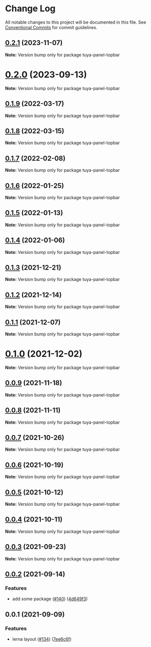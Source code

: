 # Change Log

All notable changes to this project will be documented in this file.
See [Conventional Commits](https://conventionalcommits.org) for commit guidelines.

## [0.2.1](https://github.com/tuya/tuya-panel-kit/compare/tuya-panel-topbar@0.2.0...tuya-panel-topbar@0.2.1) (2023-11-07)

**Note:** Version bump only for package tuya-panel-topbar





# [0.2.0](https://github.com/tuya/tuya-panel-kit/compare/tuya-panel-topbar@0.1.9...tuya-panel-topbar@0.2.0) (2023-09-13)

**Note:** Version bump only for package tuya-panel-topbar





## [0.1.9](https://github.com/tuya/tuya-panel-kit/compare/tuya-panel-topbar@0.1.8...tuya-panel-topbar@0.1.9) (2022-03-17)

**Note:** Version bump only for package tuya-panel-topbar





## [0.1.8](https://github.com/tuya/tuya-panel-kit/compare/tuya-panel-topbar@0.1.7...tuya-panel-topbar@0.1.8) (2022-03-15)

**Note:** Version bump only for package tuya-panel-topbar





## [0.1.7](https://github.com/tuya/tuya-panel-kit/compare/tuya-panel-topbar@0.1.6...tuya-panel-topbar@0.1.7) (2022-02-08)

**Note:** Version bump only for package tuya-panel-topbar





## [0.1.6](https://github.com/tuya/tuya-panel-kit/compare/tuya-panel-topbar@0.1.5...tuya-panel-topbar@0.1.6) (2022-01-25)

**Note:** Version bump only for package tuya-panel-topbar





## [0.1.5](https://github.com/tuya/tuya-panel-kit/compare/tuya-panel-topbar@0.1.4...tuya-panel-topbar@0.1.5) (2022-01-13)

**Note:** Version bump only for package tuya-panel-topbar





## [0.1.4](https://github.com/tuya/tuya-panel-kit/compare/tuya-panel-topbar@0.1.3...tuya-panel-topbar@0.1.4) (2022-01-06)

**Note:** Version bump only for package tuya-panel-topbar





## [0.1.3](https://github.com/tuya/tuya-panel-kit/compare/tuya-panel-topbar@0.1.2...tuya-panel-topbar@0.1.3) (2021-12-21)

**Note:** Version bump only for package tuya-panel-topbar





## [0.1.2](https://github.com/tuya/tuya-panel-kit/compare/tuya-panel-topbar@0.1.1...tuya-panel-topbar@0.1.2) (2021-12-14)

**Note:** Version bump only for package tuya-panel-topbar





## [0.1.1](https://github.com/tuya/tuya-panel-kit/compare/tuya-panel-topbar@0.0.9...tuya-panel-topbar@0.1.1) (2021-12-07)

**Note:** Version bump only for package tuya-panel-topbar





# [0.1.0](https://github.com/tuya/tuya-panel-kit/compare/tuya-panel-topbar@0.0.9...tuya-panel-topbar@0.1.0) (2021-12-02)

**Note:** Version bump only for package tuya-panel-topbar





## [0.0.9](https://github.com/tuya/tuya-panel-kit/compare/tuya-panel-topbar@0.0.8...tuya-panel-topbar@0.0.9) (2021-11-18)

**Note:** Version bump only for package tuya-panel-topbar





## [0.0.8](https://github.com/tuya/tuya-panel-kit/compare/tuya-panel-topbar@0.0.7...tuya-panel-topbar@0.0.8) (2021-11-11)

**Note:** Version bump only for package tuya-panel-topbar





## [0.0.7](https://github.com/tuya/tuya-panel-kit/compare/tuya-panel-topbar@0.0.6...tuya-panel-topbar@0.0.7) (2021-10-26)

**Note:** Version bump only for package tuya-panel-topbar





## [0.0.6](https://github.com/tuya/tuya-panel-kit/compare/tuya-panel-topbar@0.0.4...tuya-panel-topbar@0.0.6) (2021-10-19)

**Note:** Version bump only for package tuya-panel-topbar





## [0.0.5](https://github.com/tuya/tuya-panel-kit/compare/tuya-panel-topbar@0.0.4...tuya-panel-topbar@0.0.5) (2021-10-12)

**Note:** Version bump only for package tuya-panel-topbar





## [0.0.4](https://github.com/tuya/tuya-panel-kit/compare/tuya-panel-topbar@0.0.3...tuya-panel-topbar@0.0.4) (2021-10-11)

**Note:** Version bump only for package tuya-panel-topbar





## [0.0.3](https://github.com/tuya/tuya-panel-kit/compare/tuya-panel-topbar@0.0.2...tuya-panel-topbar@0.0.3) (2021-09-23)

**Note:** Version bump only for package tuya-panel-topbar





## [0.0.2](https://github.com/tuya/tuya-panel-kit/compare/tuya-panel-topbar@0.0.1...tuya-panel-topbar@0.0.2) (2021-09-14)


### Features

* add some package ([#140](https://github.com/tuya/tuya-panel-kit/issues/140)) ([4d649f3](https://github.com/tuya/tuya-panel-kit/commit/4d649f3020ac96bc9aa16c0d27f925b13244317c))





## 0.0.1 (2021-09-09)


### Features

* lerna layout ([#134](https://github.com/tuya/tuya-panel-kit/issues/134)) ([7ee6c6f](https://github.com/tuya/tuya-panel-kit/commit/7ee6c6fd4f7a3f4131da3099b6b203ba9097fe1d))
